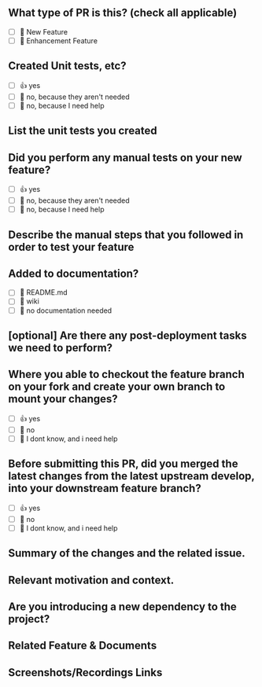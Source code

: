 ## What type of PR is this? (check all applicable)
- [ ] 🍕 New Feature
- [ ] 🎨 Enhancement Feature

## Created Unit tests, etc?
- [ ] 👍 yes
- [ ] 🙅 no, because they aren't needed
- [ ] 🙋 no, because I need help
## List the unit tests you created

## Did you perform any manual tests on your new feature?
- [ ] 👍 yes
- [ ] 🙅 no, because they aren't needed
- [ ] 🙋 no, because I need help
## Describe the manual steps that you followed in order to test your feature

## Added to documentation?
- [ ] 📜 README.md
- [ ] 📕 wiki
- [ ] 🙅 no documentation needed
## [optional] Are there any post-deployment tasks we need to perform?

## Where you able to checkout the feature branch on your fork and create your own branch to mount your changes?
- [ ] 👍 yes
- [ ] 🙅 no
- [ ] 🙋 I dont know, and i need help

## Before submitting this PR, did you merged the latest changes from the latest upstream develop, into your downstream feature branch?
- [ ] 👍 yes
- [ ] 🙅 no
- [ ] 🙋 I dont know, and i need help

## Summary of the changes and the related issue. 
<!-- 
Please do not leave this blank  
-->
## Relevant motivation and context. 
<!-- 
Please do not leave this blank 
This PR [adds/removes/fixes/replaces] the [feature/bug/etc]. 
-->
## Are you introducing a new dependency to the project?
<!-- 
Please do not leave this blank 
-->
## Related Feature & Documents
<!-- 
Please use this format link issue numbers: Fixes #123
-->
## Screenshots/Recordings Links
<!-- Visual changes require screenshots -->
